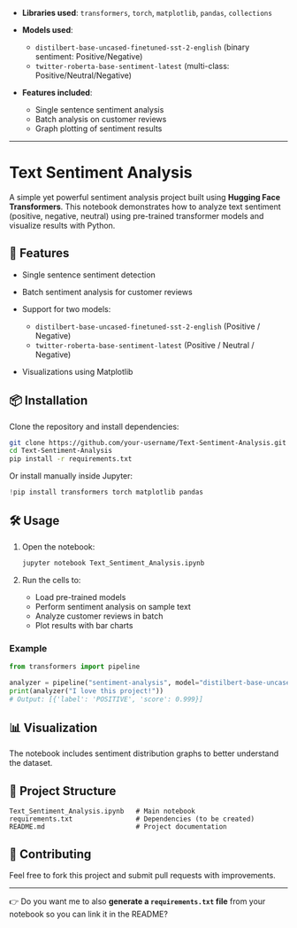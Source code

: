 * **Libraries used**: `transformers`, `torch`, `matplotlib`, `pandas`, `collections`
* **Models used**:

  * `distilbert-base-uncased-finetuned-sst-2-english` (binary sentiment: Positive/Negative)
  * `twitter-roberta-base-sentiment-latest` (multi-class: Positive/Neutral/Negative)
* **Features included**:

  * Single sentence sentiment analysis
  * Batch analysis on customer reviews
  * Graph plotting of sentiment results
---

# Text Sentiment Analysis

A simple yet powerful sentiment analysis project built using **Hugging Face Transformers**. This notebook demonstrates how to analyze text sentiment (positive, negative, neutral) using pre-trained transformer models and visualize results with Python.

## 🚀 Features

* Single sentence sentiment detection
* Batch sentiment analysis for customer reviews
* Support for two models:

  * `distilbert-base-uncased-finetuned-sst-2-english` (Positive / Negative)
  * `twitter-roberta-base-sentiment-latest` (Positive / Neutral / Negative)
* Visualizations using Matplotlib

## 📦 Installation

Clone the repository and install dependencies:

```bash
git clone https://github.com/your-username/Text-Sentiment-Analysis.git
cd Text-Sentiment-Analysis
pip install -r requirements.txt
```

Or install manually inside Jupyter:

```python
!pip install transformers torch matplotlib pandas
```

## 🛠️ Usage

1. Open the notebook:

   ```bash
   jupyter notebook Text_Sentiment_Analysis.ipynb
   ```
2. Run the cells to:

   * Load pre-trained models
   * Perform sentiment analysis on sample text
   * Analyze customer reviews in batch
   * Plot results with bar charts

### Example

```python
from transformers import pipeline  

analyzer = pipeline("sentiment-analysis", model="distilbert-base-uncased-finetuned-sst-2-english")  
print(analyzer("I love this project!"))  
# Output: [{'label': 'POSITIVE', 'score': 0.999}]
```

## 📊 Visualization

The notebook includes sentiment distribution graphs to better understand the dataset.

## 📂 Project Structure

```
Text_Sentiment_Analysis.ipynb   # Main notebook
requirements.txt                # Dependencies (to be created)
README.md                       # Project documentation
```

## 🤝 Contributing

Feel free to fork this project and submit pull requests with improvements.

---

👉 Do you want me to also **generate a `requirements.txt` file** from your notebook so you can link it in the README?

